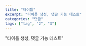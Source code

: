 ```yaml
---
title: "타이틀"
excerpt: "타이틀 생성, 댓글 기능 테스트"
categories: "댓글"
tags: ["tag", "2", "3"]
---
```


 "타이틀 생성, 댓글 기능 테스트"
